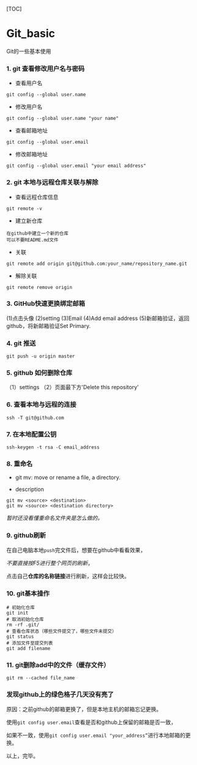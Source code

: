 [TOC]

# Git_basic

Git的一些基本使用

### 1. git 查看修改用户名与密码
- 查看用户名
```
git config --global user.name
```
- 修改用户名
```
git config --global user.name "your name"
```
- 查看邮箱地址
```
git config --global user.email
```
- 修改邮箱地址
```
git config --global user.email "your email address"
```

### 2. git 本地与远程仓库关联与解除
- 查看远程仓库信息
```
git remote -v
```
- 建立新仓库
```
在github中建立一个新的仓库
可以不要README.md文件
```
- 关联
```
git remote add origin git@github.com:your_name/repository_name.git
```
- 解除关联
```
git remote remove origin
```

### 3. GitHub快速更换绑定邮箱
(1)点击头像
(2)setting
(3)Email
(4)Add email address
(5)新邮箱验证，返回github，将新邮箱验证Set Primary.

### 4. git 推送
```
git push -u origin master
```

### 5. github 如何删除仓库
（1）settings
（2）页面最下方'Delete this repository'

### 6. 查看本地与远程的连接
```
ssh -T git@github.com
```

### 7. 在本地配置公钥
```
ssh-keygen -t rsa -C email_address
```

### 8. 重命名

- git mv: move or rename a file, a directory.

- description

```
git mv <source> <destination>
git mv <source> <destination directory>
```

*暂时还没看懂重命名文件夹是怎么做的。*

### 9. github刷新

在自己电脑本地`push`完文件后，想要在github中看看效果，

*不要直接按F5进行整个网页的刷新*，

点击自己**仓库的名称链接**进行刷新，这样会比较快。

### 10. git基本操作

```
# 初始化仓库
git init
# 取消初始化仓库
rm -rf .git/
# 查看仓库状态（哪些文件提交了，哪些文件未提交）
git status
# 添加文件至提交列表
git add filename
```

### 11. git删除add中的文件（缓存文件）

```
git rm --cached file_name
```



### 发现github上的绿色格子几天没有亮了

原因：之前github的邮箱更换了，但是本地主机的邮箱忘记更换。

使用`git config user.email`查看是否和github上保留的邮箱是否一致，

如果不一致，使用`git config user.email "your_address”`进行本地邮箱的更换。

以上，完毕。